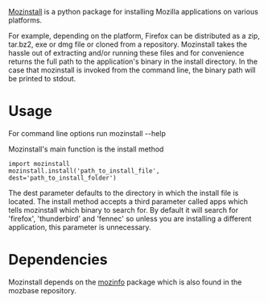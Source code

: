 [Mozinstall](https://github.com/mozilla/mozbase/tree/master/mozinstall)
is a python package for installing Mozilla applications on various platforms.

For example, depending on the platform, Firefox can be distributed as a 
zip, tar.bz2, exe or dmg file or cloned from a repository. Mozinstall takes the 
hassle out of extracting and/or running these files and for convenience returns
the full path to the application's binary in the install directory. In the case 
that mozinstall is invoked from the command line, the binary path will be 
printed to stdout.

# Usage

For command line options run mozinstall --help

Mozinstall's main function is the install method

    import mozinstall
    mozinstall.install('path_to_install_file', dest='path_to_install_folder')

The dest parameter defaults to the directory in which the install file is located.
The install method accepts a third parameter called apps which tells mozinstall which 
binary to search for. By default it will search for 'firefox', 'thunderbird' and 'fennec'
so unless you are installing a different application, this parameter is unnecessary.

# Dependencies

Mozinstall depends on the [mozinfo](https://github.com/mozilla/mozbase/tree/master/mozinfo) 
package which is also found in the mozbase repository.
